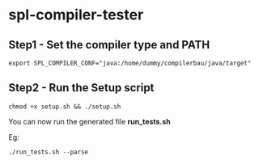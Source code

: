 # spl-compiler-tester

## Step1 - Set the compiler type and PATH

```
export SPL_COMPILER_CONF="java:/home/dummy/compilerbau/java/target"
```

## Step2 - Run the Setup script

```
chmod +x setup.sh && ./setup.sh
```
You can now run the generated file __run_tests.sh__

Eg:

```
./run_tests.sh --parse
```
